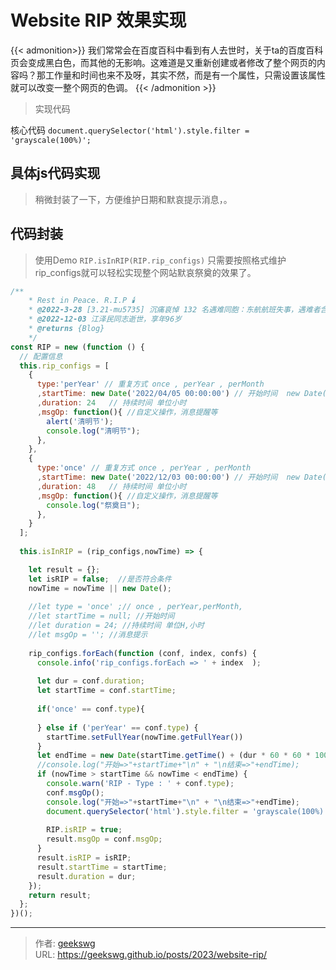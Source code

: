 # Website RIP 效果实现

{{< admonition>}}
我们常常会在百度百科中看到有人去世时，关于ta的百度百科页会变成黑白色，而其他的无影响。这难道是又重新创建或者修改了整个网页的内容吗？那工作量和时间也来不及呀，其实不然，而是有一个属性，只需设置该属性就可以改变一整个网页的色调。
{{< /admonition >}}

<!--more-->

> 实现代码

核心代码 `document.querySelector('html').style.filter = 'grayscale(100%)';`

## 具体js代码实现

> 稍微封装了一下，方便维护日期和默哀提示消息，。


## 代码封装 

> 使用Demo `RIP.isInRIP(RIP.rip_configs)`
> 只需要按照格式维护rip_configs就可以轻松实现整个网站默哀祭奠的效果了。

```javascript
/**
    * Rest in Peace. R.I.P 🕯️
    * @2022-3-28 [3.21-mu5735] 沉痛哀悼 132 名遇难同胞：东航航班失事，遇难者含旅客 123 人，机组 9 人
    * @2022-12-03 江泽民同志逝世，享年96岁
    * @returns {Blog}
    */
const RIP = new (function () {
  // 配置信息
  this.rip_configs = [
    { 
      type:'perYear' // 重复方式 once , perYear , perMonth 
      ,startTime: new Date('2022/04/05 00:00:00') // 开始时间  new Date('2022/12/03 00:00:00')
      ,duration: 24   // 持续时间 单位小时
      ,msgOp: function(){ //自定义操作，消息提醒等
        alert('清明节');
        console.log("清明节");
      },
    },
    { 
      type:'once' // 重复方式 once , perYear , perMonth 
      ,startTime: new Date('2022/12/03 00:00:00') // 开始时间  new Date('2022/12/03 00:00:00')
      ,duration: 48   // 持续时间 单位小时
      ,msgOp: function(){ //自定义操作，消息提醒等
        console.log("祭奠日");
      },
    }
  ];
  
  this.isInRIP = (rip_configs,nowTime) => {

    let result = {};
    let isRIP = false;  //是否符合条件
    nowTime = nowTime || new Date();
    
    //let type = 'once' ;// once , perYear,perMonth,
    //let startTime = null; //开始时间
    //let duration = 24; //持续时间 单位H,小时
    //let msgOp = ''; //消息提示
    
    rip_configs.forEach(function (conf, index, confs) {
      console.info('rip_configs.forEach => ' + index  );
      
      let dur = conf.duration;
      let startTime = conf.startTime;
     
      if('once' == conf.type){
        
      } else if ('perYear' == conf.type) {
        startTime.setFullYear(nowTime.getFullYear())
      }
      let endTime = new Date(startTime.getTime() + (dur * 60 * 60 * 1000));
      //console.log("开始=>"+startTime+"\n" + "\n结束=>"+endTime);
      if (nowTime > startTime && nowTime < endTime) {
        console.warn('RIP - Type : ' + conf.type);
        conf.msgOp();
        console.log("开始=>"+startTime+"\n" + "\n结束=>"+endTime);
        document.querySelector('html').style.filter = 'grayscale(100%)';
        
        RIP.isRIP = true;
        result.msgOp = conf.msgOp;
      } 
      result.isRIP = isRIP;
      result.startTime = startTime;
      result.duration = dur;
    });
    return result;
  };
})();

```


---

> 作者: [geekswg](https://geekswg.github.io)  
> URL: https://geekswg.github.io/posts/2023/website-rip/  

